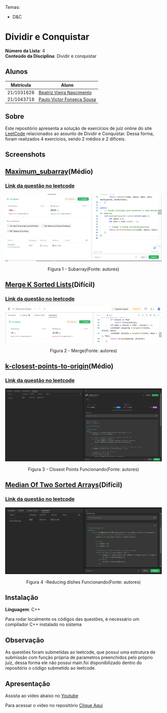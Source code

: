 

Temas:
 - D&C
 

# Dividir e Conquistar

**Número da Lista**: 4<br>
**Conteúdo da Disciplina**: Dividir e conquistar<br>

## Alunos
|Matrícula | Aluno |
| -- | -- |
| 21/1031628 |  [Beatriz Vieira Nascimento](https://github.com/Beatrizvn)     |
| 21/1043718 | [Paulo Victor Fonseca Sousa](https://github.com/PauloVictorFS)  |

## Sobre 
Este repositório apresenta a solução de exercícios de juíz online do site [LeetCode](https://leetcode.com/) relacionados ao assunto de Dividir e Conquistar. Dessa forma, foram realizados 4 exercicios, sendo 2 médios e 2 difíceis.


## Screenshots
## [Maximum_subarray](/Maximum_subarray/Maximum_subarray.cpp)(Médio)
### [Link da questão no leetcode](https://leetcode.com/problems/maximum-subarray/)

<center>
<img src="/img/Subarrayproof.PNG"></img>
<p>Figura 1 - Subarray(Fonte: autores)</p>
</center>

## [Merge K Sorted Lists](/Merge%20k%20Sorted%20Lists/Merge%20k%20Sorted%20Lists.cpp)(Difícil)
### [Link da questão no leetcode](https://leetcode.com/problems/merge-k-sorted-lists/description/)

<center>
<img src="/img/mergeproof.PNG"></img>
<p>Figura 2 - Merge(Fonte: autores)</p>
</center>

## [k-closest-points-to-origin](/k-closest-points-to-origin/points.cpp)(Médio)
### [Link da questão no leetcode](https://leetcode.com/problems/k-closest-points-to-origin/)

<center>
<img src="/img/k-closest-points-to-origin.png"></img>
<p>Figura 3 - Closest Points Funcionando(Fonte: autores)</p>
</center>

## [Median Of Two Sorted Arrays](/Median%20of%20Two%20Sorted%20Arrays/median.cpp)(Difícil)
### [Link da questão no leetcode](https://leetcode.com/problems/median-of-two-sorted-arrays/description/)

<center>
<img src="/img/median.png"></img>
<p>Figura 4 -Reducing dishes Funcionando(Fonte: autores)</p>
</center>




## Instalação 
**Linguagem**: C++<br>

Para rodar localmente os códigos das questões, é necessário um compilador C++ instalado no sistema

## Observação
As questões foram submetidas ao leetcode, que possui uma estrutura de submissão com função própria de parametros preenchidos pelo próprio juiz, dessa forma ele não possui main.foi disponibilizado dentro do repositório o código submetido ao leetcode.



## Apresentação
 
 Assista ao vídeo abaixo no [Youtube]()
 

Para acessar o vídeo no repositório   [Clique Aqui]()




